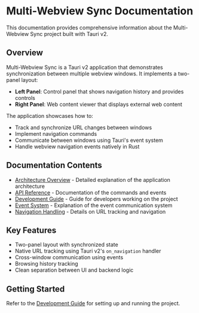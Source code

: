 # Multi-Webview Sync Documentation

This documentation provides comprehensive information about the Multi-Webview Sync project built with Tauri v2.

## Overview

Multi-Webview Sync is a Tauri v2 application that demonstrates synchronization between multiple webview windows. It implements a two-panel layout:

- **Left Panel**: Control panel that shows navigation history and provides controls
- **Right Panel**: Web content viewer that displays external web content

The application showcases how to:
- Track and synchronize URL changes between windows
- Implement navigation commands
- Communicate between windows using Tauri's event system
- Handle webview navigation events natively in Rust

## Documentation Contents

- [Architecture Overview](./architecture.md) - Detailed explanation of the application architecture
- [API Reference](./api-reference.md) - Documentation of the commands and events
- [Development Guide](./development-guide.md) - Guide for developers working on the project
- [Event System](./event-system.md) - Explanation of the event communication system
- [Navigation Handling](./navigation-handling.md) - Details on URL tracking and navigation

## Key Features

- Two-panel layout with synchronized state
- Native URL tracking using Tauri v2's `on_navigation` handler
- Cross-window communication using events
- Browsing history tracking
- Clean separation between UI and backend logic

## Getting Started

Refer to the [Development Guide](./development-guide.md) for setting up and running the project. 